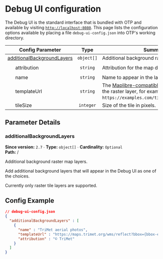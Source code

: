<!--
  NOTE! Part of this document is generated. Make sure you edit the template, not the generated doc.

   - Template directory is:  /doc/templates
   - Generated directory is: /doc/user 
-->

# Debug UI configuration

The Debug UI is the standard interface that is bundled with OTP and available by visiting 
[`http://localhost:8080`](http://localhost:8080). This page lists the configuration options available
by placing a file `debug-ui-config.json` into OTP's working directory.

<!-- PARAMETERS-TABLE BEGIN -->
<!-- NOTE! This section is auto-generated. Do not change, change doc in code instead. -->

| Config Parameter                                          |    Type    | Summary                                                                                                                                                                                      |  Req./Opt. | Default Value         | Since |
|-----------------------------------------------------------|:----------:|----------------------------------------------------------------------------------------------------------------------------------------------------------------------------------------------|:----------:|-----------------------|:-----:|
| [additionalBackgroundLayers](#additionalBackgroundLayers) | `object[]` | Additional background raster map layers.                                                                                                                                                     | *Optional* |                       |  2.7  |
|       attribution                                         |  `string`  | Attribution for the map data.                                                                                                                                                                | *Optional* | `"© OpenTripPlanner"` |  2.7  |
|       name                                                |  `string`  | Name to appear in the layer selector.                                                                                                                                                        | *Required* |                       |  2.7  |
|       templateUrl                                         |  `string`  | The [Maplibre-compatible template URL](https://maplibre.org/maplibre-native/ios/api/tile-url-templates.html) for the raster layer, for example `https://examples.com/tiles/{z}/{x}/{y}.png`. | *Required* |                       |  2.7  |
|       tileSize                                            |  `integer` | Size of the tile in pixels.                                                                                                                                                                  | *Optional* | `256`                 |  2.7  |

<!-- PARAMETERS-TABLE END -->


## Parameter Details

<!-- PARAMETERS-DETAILS BEGIN -->
<!-- NOTE! This section is auto-generated. Do not change, change doc in code instead. -->

<h3 id="additionalBackgroundLayers">additionalBackgroundLayers</h3>

**Since version:** `2.7` ∙ **Type:** `object[]` ∙ **Cardinality:** `Optional`   
**Path:** / 

Additional background raster map layers.

Add additional background layers that will appear in the Debug UI as one of the choices.

Currently only raster tile layers are supported.



<!-- PARAMETERS-DETAILS END -->

## Config Example

<!-- JSON-EXAMPLE BEGIN -->
<!-- NOTE! This section is auto-generated. Do not change, change doc in code instead. -->

```JSON
// debug-ui-config.json
{
  "additionalBackgroundLayers" : [
    {
      "name" : "TriMet aerial photos",
      "templateUrl" : "https://maps.trimet.org/wms/reflect?bbox={bbox-epsg-3857}&format=image/png&service=WMS&version=1.1.0&request=GetMap&srs=EPSG:3857&width=256&height=256&layers=aerials",
      "attribution" : "© TriMet"
    }
  ]
}
```

<!-- JSON-EXAMPLE END -->
